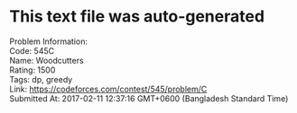 # This text file was auto-generated  
  
Problem Information:  
Code: 545C  
Name: Woodcutters  
Rating: 1500  
Tags: dp, greedy  
Link: https://codeforces.com/contest/545/problem/C  
Submitted At: 2017-02-11 12:37:16 GMT+0600 (Bangladesh Standard Time)  
